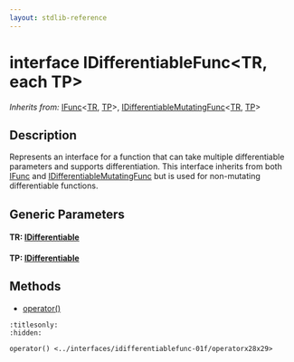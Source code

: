 ```yaml
---
layout: stdlib-reference
---
```


# interface IDifferentiableFunc\<TR, each TP\>

*Inherits from:* [IFunc](../ifunc-01/index.md)\<[TR](../ifunc-01/index.md#typeparam-TR), [TP](../ifunc-01/index.md#typeparam-TP)\>, [IDifferentiableMutatingFunc](../idifferentiablemutatingfunc-01fn/index.md)\<[TR](../idifferentiablemutatingfunc-01fn/index.md#typeparam-TR), [TP](../idifferentiablemutatingfunc-01fn/index.md#typeparam-TP)\>

## Description

Represents an interface for a function that can take multiple differentiable parameters and supports differentiation.
This interface inherits from both <span class='code'><a href="../ifunc-01/index.md" class="code_type">IFunc</a></span> and <span class='code'><a href="../idifferentiablemutatingfunc-01fn/index.md" class="code_type">IDifferentiableMutatingFunc</a></span> but is used for non-mutating differentiable functions.


## Generic Parameters

####  <a id="typeparam-TR"></a>TR: [IDifferentiable](../idifferentiable-01/index.md)
####  <a id="typeparam-TP"></a>TP: [IDifferentiable](../idifferentiable-01/index.md)

## Methods

* [operator\(\)](operatorx28x29.md)


```{toctree}
:titlesonly:
:hidden:

operator() <../interfaces/idifferentiablefunc-01f/operatorx28x29>
```

<script>
// Fix .md links to .html when on ReadTheDocs
if (window.location.hostname.includes('readthedocs') || 
    window.location.hostname.includes('rtfd.io')) {
  document.addEventListener('DOMContentLoaded', function() {
    const links = document.querySelectorAll('a');
    links.forEach(link => {
      const href = link.getAttribute('href');
      if (href && href.includes('.md')) {
        // This regex will handle .md links with or without fragment identifiers or query parameters
        link.href = link.href.replace(/(.+)\.md(#[^?]*)?(\?.*)?$/, '$1.html$2$3');
      }
    });
  });
}
</script>
